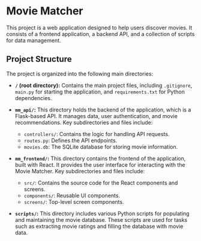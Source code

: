 # Movie Matcher

This project is a web application designed to help users discover movies. It consists of a frontend application, a backend API, and a collection of scripts for data management.

## Project Structure

The project is organized into the following main directories:

-   **`/` (root directory):** Contains the main project files, including `.gitignore`, `main.py` for starting the application, and `requirements.txt` for Python dependencies.

-   **`mm_api/`:** This directory holds the backend of the application, which is a Flask-based API. It manages data, user authentication, and movie recommendations. Key subdirectories and files include:
    -   `controllers/`: Contains the logic for handling API requests.
    -   `routes.py`: Defines the API endpoints.
    -   `movies.db`: The SQLite database for storing movie information.

-   **`mm_frontend/`:** This directory contains the frontend of the application, built with React. It provides the user interface for interacting with the Movie Matcher. Key subdirectories and files include:
    -   `src/`: Contains the source code for the React components and screens.
    -   `components/`: Reusable UI components.
    -   `screens/`: Top-level screen components.

-   **`scripts/`:** This directory includes various Python scripts for populating and maintaining the movie database. These scripts are used for tasks such as extracting movie ratings and filling the database with movie data.
